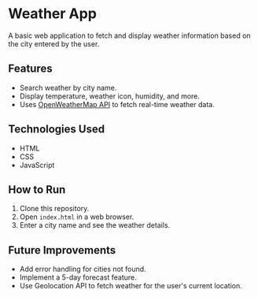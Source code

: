 # Weather App

A basic web application to fetch and display weather information based on the city entered by the user.

## Features
- Search weather by city name.
- Display temperature, weather icon, humidity, and more.
- Uses [OpenWeatherMap API](https://openweathermap.org/api) to fetch real-time weather data.

## Technologies Used
- HTML
- CSS
- JavaScript

## How to Run
1. Clone this repository.
2. Open `index.html` in a web browser.
3. Enter a city name and see the weather details.

## Future Improvements
- Add error handling for cities not found.
- Implement a 5-day forecast feature.
- Use Geolocation API to fetch weather for the user's current location.
